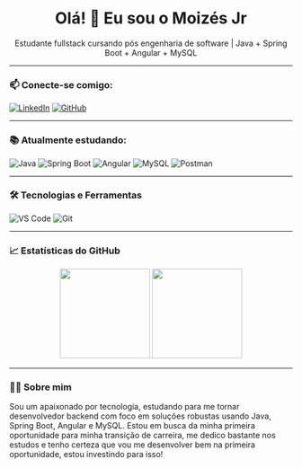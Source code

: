 <h1 align="center">Olá! 👋 Eu sou o Moizés Jr</h1>
<p align="center">Estudante fullstack cursando pós engenharia de software  | Java + Spring Boot + Angular + MySQL</p>

---

### 📫 Conecte-se comigo:

[![LinkedIn](https://img.shields.io/badge/-LinkedIn-blue?style=flat-square&logo=Linkedin&logoColor=white)](https://www.linkedin.com/in/moizes-junior)
[![GitHub](https://img.shields.io/badge/-GitHub-181717?style=flat-square&logo=github&logoColor=white)](https://github.com/moizesjr)

---

### 📚 Atualmente estudando:

![Java](https://img.shields.io/badge/Java-ED8B00?style=for-the-badge&logo=java&logoColor=white)
![Spring Boot](https://img.shields.io/badge/Spring%20Boot-6DB33F?style=for-the-badge&logo=spring-boot&logoColor=white)
![Angular](https://img.shields.io/badge/Angular-DD0031?style=for-the-badge&logo=angular&logoColor=white)
![MySQL](https://img.shields.io/badge/MySQL-005C84?style=for-the-badge&logo=mysql&logoColor=white)
![Postman](https://img.shields.io/badge/Postman-FF6C37?style=for-the-badge&logo=postman&logoColor=white)

---

### 🛠️ Tecnologias e Ferramentas

![VS Code](https://img.shields.io/badge/VSCode-007ACC?style=for-the-badge&logo=visual-studio-code&logoColor=white)
![Git](https://img.shields.io/badge/Git-F05032?style=for-the-badge&logo=git&logoColor=white)

---

### 📈 Estatísticas do GitHub

<p align="center">
  <img height="160em" src="https://github-readme-stats.vercel.app/api?username=moizesjr&show_icons=true&theme=dracula&include_all_commits=true&count_private=true"/>
  <img height="160em" src="https://github-readme-stats.vercel.app/api/top-langs/?username=moizesjr&layout=compact&langs_count=7&theme=dracula"/>
</p>

---

### 👨‍💻 Sobre mim

Sou um apaixonado por tecnologia, estudando para me tornar desenvolvedor backend com foco em soluções robustas usando Java, Spring Boot, Angular e MySQL. Estou em busca da minha primeira oportunidade para minha transição de carreira, me dedico bastante nos estudos e tenho certeza que vou me desenvolver bem na primeira oportunidade, estou investindo para isso!
